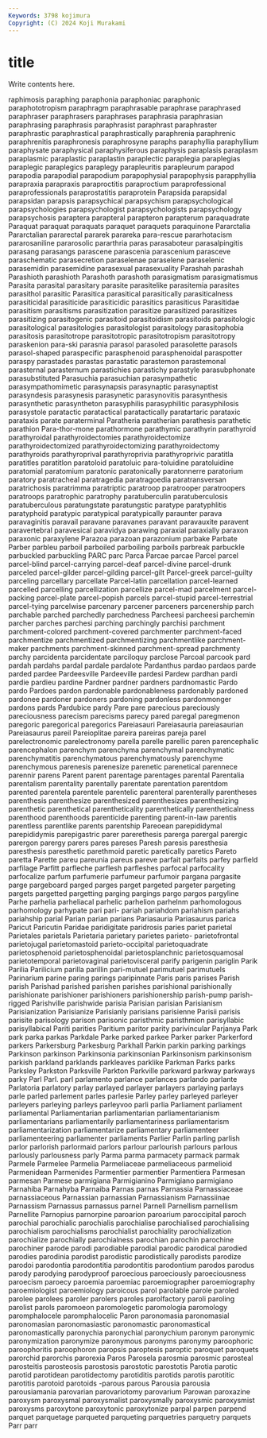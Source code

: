 ```yaml
---
Keywords: 3798 kojimura
Copyright: (C) 2024 Koji Murakami
---
```


# title

Write contents here.



raphimosis paraphing paraphonia paraphoniac paraphonic paraphototropism paraphragm
paraphrasable paraphrase paraphrased paraphraser paraphrasers paraphrases paraphrasia paraphrasian paraphrasing paraphrasis
paraphrasist paraphrast paraphraster paraphrastic paraphrastical paraphrastically paraphrenia paraphrenic paraphrenitis paraphronesis
paraphrosyne paraphs paraphyllia paraphyllium paraphysate paraphysical paraphysiferous paraphysis paraplasis paraplasm
paraplasmic paraplastic paraplastin paraplectic paraplegia paraplegias paraplegic paraplegics paraplegy parapleuritis
parapleurum parapod parapodia parapodial parapodium parapophysial parapophysis parapphyllia parapraxia parapraxis
paraproctitis paraproctium paraprofessional paraprofessionals paraprostatitis paraprotein Parapsida parapsidal parapsidan parapsis
parapsychical parapsychism parapsychological parapsychologies parapsychologist parapsychologists parapsychology parapsychosis paraptera parapteral
parapteron parapterum paraquadrate Paraquat paraquat paraquats paraquet paraquets paraquinone Pararctalia
Pararctalian pararectal pararek parareka para-rescue pararhotacism pararosaniline pararosolic pararthria paras
parasaboteur parasalpingitis parasang parasangs parascene parascenia parascenium parasceve paraschematic parasecretion
paraselenae paraselene paraselenic parasemidin parasemidine parasexual parasexuality Parashah parashah Parashioth
parashioth Parashoth parashoth parasigmatism parasigmatismus Parasita parasital parasitary parasite parasitelike
parasitemia parasites parasithol parasitic Parasitica parasitical parasitically parasiticalness parasiticidal parasiticide
parasiticidic parasitics parasiticus Parasitidae parasitism parasitisms parasitization parasitize parasitized parasitizes
parasitizing parasitogenic parasitoid parasitoidism parasitoids parasitologic parasitological parasitologies parasitologist parasitology
parasitophobia parasitosis parasitotrope parasitotropic parasitotropism parasitotropy paraskenion para-ski parasnia parasol
parasoled parasolette parasols parasol-shaped paraspecific parasphenoid parasphenoidal paraspotter paraspy parastades
parastas parastatic parastemon parastemonal parasternal parasternum parastichies parastichy parastyle parasubphonate
parasubstituted Parasuchia parasuchian parasympathetic parasympathomimetic parasynapsis parasynaptic parasynaptist parasyndesis parasynesis
parasynetic parasynovitis parasynthesis parasynthetic parasyntheton parasyphilis parasyphilitic parasyphilosis parasystole paratactic
paratactical paratactically paratartaric parataxic parataxis parate paraterminal Paratheria paratherian parathesis
parathetic parathion Para-thor-mone parathormone parathymic parathyrin parathyroid parathyroidal parathyroidectomies parathyroidectomize
parathyroidectomized parathyroidectomizing parathyroidectomy parathyroids parathyroprival parathyroprivia parathyroprivic paratitla paratitles paratitlon
paratoloid paratoluic para-toluidine paratoluidine paratomial paratomium paratonic paratonically paratonnerre paratorium
paratory paratracheal paratragedia paratragoedia paratransversan paratrichosis paratrimma paratriptic paratroop paratrooper
paratroopers paratroops paratrophic paratrophy paratuberculin paratuberculosis paratuberculous paratungstate paratungstic paratype
paratyphlitis paratyphoid paratypic paratypical paratypically paraunter parava paravaginitis paravail paravane
paravanes paravant paravauxite paravent paravertebral paravesical paravidya parawing paraxial paraxially
paraxon paraxonic paraxylene Parazoa parazoan parazonium parbake Parbate Parber parbleu
parboil parboiled parboiling parboils parbreak parbuckle parbuckled parbuckling PARC parc
Parca Parcae parcae Parcel parcel parcel-blind parcel-carrying parcel-deaf parcel-divine parcel-drunk
parceled parcel-gilder parcel-gilding parcel-gilt Parcel-greek parcel-guilty parceling parcellary parcellate Parcel-latin
parcellation parcel-learned parcelled parcelling parcellization parcellize parcel-mad parcelment parcel-packing parcel-plate
parcel-popish parcels parcel-stupid parcel-terrestrial parcel-tying parcelwise parcenary parcener parceners parcenership
parch parchable parched parchedly parchedness Parcheesi parcheesi parchemin parcher parches
parchesi parching parchingly parchisi parchment parchment-colored parchment-covered parchmenter parchment-faced parchmentize
parchmentized parchmentizing parchmentlike parchment-maker parchments parchment-skinned parchment-spread parchmenty parchy parcidenta
parcidentate parciloquy parclose Parcoal parcook pard pardah pardahs pardal pardale
pardalote Pardanthus pardao pardaos parde parded pardee Pardeesville Pardeeville pardesi
Pardew pardhan pardi pardie pardieu pardine Pardner pardner pardners pardnomastic
Pardo pardo Pardoes pardon pardonable pardonableness pardonably pardoned pardonee pardoner
pardoners pardoning pardonless pardonmonger pardons pards Pardubice pardy Pare pare
parecious pareciously pareciousness parecism parecisms parecy pared paregal paregmenon paregoric
paregorical paregorics Pareiasauri Pareiasauria pareiasaurian Pareiasaurus pareil Pareioplitae pareira pareiras
pareja parel parelectronomic parelectronomy parella parelle parellic paren parencephalic parencephalon
parenchym parenchyma parenchymal parenchymatic parenchymatitis parenchymatous parenchymatously parenchyme parenchymous parenesis
parenesize parenetic parenetical parennece parennir parens Parent parent parentage parentages
parental Parentalia parentalism parentality parentally parentate parentation parentdom parented parentela
parentele parentelic parenteral parenterally parentheses parenthesis parenthesize parenthesized parenthesizes parenthesizing
parenthetic parenthetical parentheticality parenthetically parentheticalness parenthood parenthoods parenticide parenting parent-in-law
parentis parentless parentlike parents parentship Pareoean parepididymal parepididymis parepigastric parer
parerethesis parerga parergal parergic parergon parergy parers pares pareses Paresh
paresis paresthesia paresthesis paresthetic parethmoid paretic paretically paretics Pareto paretta
Parette pareu pareunia pareus pareve parfait parfaits parfey parfield parfilage
Parfitt parfleche parflesh parfleshes parfocal parfocality parfocalize parfum parfumerie parfumeur
parfumoir pargana pargasite parge pargeboard parged parges parget pargeted pargeter
pargeting pargets pargetted pargetting parging pargings pargo pargos pargyline Parhe
parhelia parheliacal parhelic parhelion parhelnm parhomologous parhomology parhypate pari pari-
pariah pariahdom pariahism pariahs pariahship parial Parian parian parians Pariasauria
Pariasaurus parica Paricut Paricutin Paridae paridigitate paridrosis paries pariet parietal
Parietales parietals Parietaria parietary parietes parieto- parietofrontal parietojugal parietomastoid parieto-occipital
parietoquadrate parietosphenoid parietosphenoidal parietosplanchnic parietosquamosal parietotemporal parietovaginal parietovisceral parify parigenin
pariglin Parik Parilia Parilicium parilla parillin pari-mutuel parimutuel parimutuels Parinarium
parine paring parings paripinnate Paris paris parises Parish parish Parishad
parished parishen parishes parishional parishionally parishionate parishioner parishioners parishionership parish-pump
parish-rigged Parishville parishwide parisia Parisian parisian Parisianism Parisianization Parisianize Parisianly
parisians parisienne Parisii parisis parisite parisology parison parisonic paristhmic paristhmion
parisyllabic parisyllabical Pariti parities Paritium paritor parity parivincular Parjanya Park
park parka parkas Parkdale Parke parked parkee Parker parker Parkerford
parkers Parkersburg Parkesburg Parkhall Parkin parkin parking parkings Parkinson parkinson
Parkinsonia parkinsonian Parkinsonism parkinsonism parkish parkland parklands parkleaves parklike Parkman
Parks parks Parksley Parkston Parksville Parkton Parkville parkward parkway parkways
parky Parl Parl. parl parlamento parlance parlances parlando parlante Parlatoria
parlatory parlay parlayed parlayer parlayers parlaying parlays parle parled parlement
parles parlesie Parley parley parleyed parleyer parleyers parleying parleys parleyvoo
parli parlia Parliament parliament parliamental Parliamentarian parliamentarian parliamentarianism parliamentarians parliamentarily
parliamentariness parliamentarism parliamentarization parliamentarize parliamentary parliamenteer parliamenteering parliamenter parliaments Parlier
Parlin parling parlish parlor parlorish parlormaid parlors parlour parlourish parlours
parlous parlously parlousness parly Parma parma parmacety parmack parmak Parmele
Parmelee Parmelia Parmeliaceae parmeliaceous parmelioid Parmenidean Parmenides Parmentier parmentier Parmentiera
Parmesan parmesan Parmese parmigiana Parmigianino Parmigiano parmigiano Parnahiba Parnahyba Parnaiba
Parnas parnas Parnassia Parnassiaceae parnassiaceous Parnassian parnassian Parnassianism Parnassiinae Parnassism
Parnassus parnassus parnel Parnell Parnellism parnellism Parnellite Parnopius parnorpine paroarion
paroarium paroccipital paroch parochial parochialic parochialis parochialise parochialised parochialising parochialism
parochialisms parochialist parochiality parochialization parochialize parochially parochialness parochian parochin parochine
parochiner parode parodi parodiable parodial parodic parodical parodied parodies parodinia
parodist parodistic parodistically parodists parodize parodoi parodontia parodontitia parodontitis parodontium
parodos parodus parody parodying parodyproof paroecious paroeciously paroeciousness paroecism paroecy
paroemia paroemiac paroemiographer paroemiography paroemiologist paroemiology paroicous parol parolable parole
paroled parolee parolees paroler parolers paroles parolfactory paroli paroling parolist
parols paromoeon paromologetic paromologia paromology paromphalocele paromphalocelic Paron paronomasia paronomasial
paronomasian paronomasiastic paronomastic paronomastical paronomastically paronychia paronychial paronychium paronym paronymic
paronymization paronymize paronymous paronyms paronymy paroophoric paroophoritis paroophoron paropsis paroptesis
paroptic paroquet paroquets parorchid parorchis parorexia Paros Parosela parosmia parosmic
parosteal parosteitis parosteosis parostosis parostotic parostotis Parotia parotic parotid parotidean
parotidectomy parotiditis parotids parotis parotitic parotitis parotoid parotoids -parous parous
Parousia parousia parousiamania parovarian parovariotomy parovarium Parowan paroxazine paroxysm paroxysmal
paroxysmalist paroxysmally paroxysmic paroxysmist paroxysms paroxytone paroxytonic paroxytonize parpal parpen
parpend parquet parquetage parqueted parqueting parquetries parquetry parquets Parr parr
